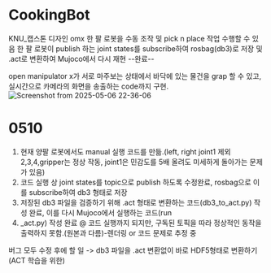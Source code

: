 # CookingBot
KNU_캡스톤 디자인
omx 한 팔 로봇을 수동 조작 및 pick n place 작업 수행할 수 있음
한 팔 로봇이 publish 하는 joint states를 subscribe하여 rosbag(db3)로 저장 및 .act로 변환하여 Mujoco에서 다시 재현 --완료--

open manipulator x가 서로 마주보는 상태에서 바닥에 있는 물건을 grap 할 수 있고, 실시간으로 카메라의 화면을 송출하는 code까지 구현.
![Screenshot from 2025-05-06 22-36-06](https://github.com/user-attachments/assets/dbcace9d-5c38-4581-bba4-0ebe8190ce5d)

# 0510
1. 현재 양팔 로봇에서도 manual 실행 코드를 만듦.(left, right joint1 제외 2,3,4,gripper는 정상 작동, joint1은 민감도를 5배 올려도 미세하게 돌아가는 문제가 있음)
2. 코드 실행 상 joint states를 topic으로 publish 하도록 수정완료, rosbag으로 이를 subscribe하여 db3 형태로 저장
3. 저장된 db3 파일을 검증하기 위해 .act 형태로 변환하는 코드(db3_to_act.py) 작성 완료, 이를 다시 Mujoco에서 실행하는 코드(run
4. _act.py) 작성 완료
@ 코드 실행까지 되지만, 구독된 토픽을 따라 정상적인 동작을 출력하지 못함.(원본과 다름)-렌더링 or 코드 문제로 추정 중

버그 모두 수정 후에 할 일
-> db3 파일을 .act 변환없이 바로 HDF5형태로 변환하기(ACT 학습을 위한)
